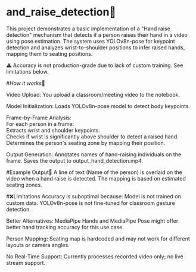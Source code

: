 ﻿# and_raise_detection📌
This project demonstrates a basic implementation of a "Hand raise detection" mechanism that detects if a person raises their hand in a video using pose estimation. The system uses YOLOv8n-pose for keypoint detection and analyzes wrist-to-shoulder positions to infer raised hands, mapping them to seating positions.  



⚠️ Accuracy is not production-grade due to lack of custom training. See limitations below.  




#_How it works_📌

Video Upload: You upload a classroom/meeting video to the notebook.

Model Initialization: Loads YOLOv8n-pose model to detect body keypoints.

Frame-by-Frame Analysis:  
    For each person in a frame:  
    Extracts wrist and shoulder keypoints.  
    Checks if wrist is significantly above shoulder to detect a raised hand.  
    Determines the person's seating zone by mapping their position.  

Output Generation:
Annotates names of hand-raising individuals on the frame.
Saves the output to output_hand_detection.mp4.



#Example Output📌
A line of text (Name of the person) is overlaid on the video when a hand raise is detected. The mapping is based on estimated seating zones.



#❌Limitations
Accuracy is suboptimal because:
  Model is not trained on custom data.
  YOLOv8n-pose is not fine-tuned for classroom gesture detection.

Better Alternatives:
  MediaPipe Hands and MediaPipe Pose might offer better hand tracking accuracy for this use case.
  
Person Mapping:
  Seating map is hardcoded and may not work for different layouts or camera angles.

No Real-Time Support:
  Currently processes recorded video only; no live stream support.

